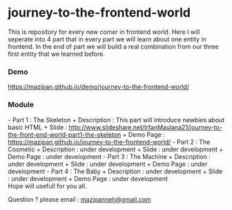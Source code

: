 # journey-to-the-frontend-world
This is repository for every new comer in frontend world.
Here I will seperate into 4 part that in every part we will learn about one entity in frontend.
In the end of part we will build a real combination from our three first entity that we learned before.

<h3>Demo</h3>
<a href="https://mazipan.github.io/demo/journey-to-the-frontend-world/">https://mazipan.github.io/demo/journey-to-the-frontend-world/</a>

<h3>Module</h3>
- Part 1 : The Skeleton
  + Description : This part will introduce newbies about basic HTML
  + Slide : <a href="http://www.slideshare.net/IrfanMaulana21/journey-to-the-front-end-world-part1-the-skeleton">http://www.slideshare.net/IrfanMaulana21/journey-to-the-front-end-world-part1-the-skeleton</a>
  + Demo Page : <a href="https://mazipan.github.io/journey-to-the-frontend-world/">https://mazipan.github.io/journey-to-the-frontend-world/</a>
- Part 2 : The Cosmetic
  + Description : under development
  + Slide : under development
  + Demo Page : under development
- Part 3 : The Machine
  + Description : under development
  + Slide : under development
  + Demo Page : under development
- Part 4 : The Baby
  + Description : under development
  + Slide : under development
  + Demo Page : under development


</br>
Hope will usefull for you all.</br>

Question ? please email : mazipanneh@gmail.com
